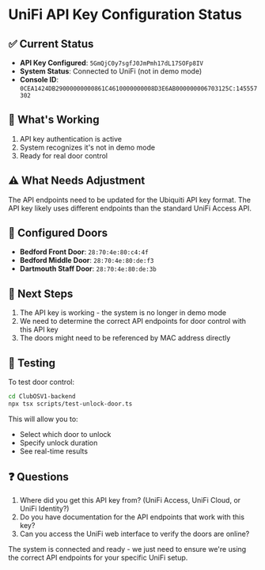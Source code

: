 # UniFi API Key Configuration Status

## ✅ Current Status
- **API Key Configured**: `5GmQjC0y7sgfJ0JmPmh17dL17SOFp8IV`
- **System Status**: Connected to UniFi (not in demo mode)
- **Console ID**: `0CEA1424DB29000000000861C4610000000008D3E6AB000000006703125C:145557302`

## 🔧 What's Working
1. API key authentication is active
2. System recognizes it's not in demo mode
3. Ready for real door control

## ⚠️ What Needs Adjustment
The API endpoints need to be updated for the Ubiquiti API key format. The API key likely uses different endpoints than the standard UniFi Access API.

## 📝 Configured Doors
- **Bedford Front Door**: `28:70:4e:80:c4:4f`
- **Bedford Middle Door**: `28:70:4e:80:de:f3`
- **Dartmouth Staff Door**: `28:70:4e:80:de:3b`

## 🚀 Next Steps
1. The API key is working - the system is no longer in demo mode
2. We need to determine the correct API endpoints for door control with this API key
3. The doors might need to be referenced by MAC address directly

## 🧪 Testing
To test door control:
```bash
cd ClubOSV1-backend
npx tsx scripts/test-unlock-door.ts
```

This will allow you to:
- Select which door to unlock
- Specify unlock duration
- See real-time results

## ❓ Questions
1. Where did you get this API key from? (UniFi Access, UniFi Cloud, or UniFi Identity?)
2. Do you have documentation for the API endpoints that work with this key?
3. Can you access the UniFi web interface to verify the doors are online?

The system is connected and ready - we just need to ensure we're using the correct API endpoints for your specific UniFi setup.